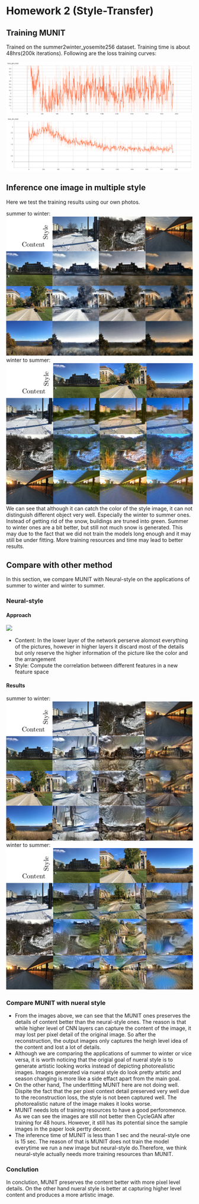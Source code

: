 # Homework 2 (Style-Transfer) 
## Training MUNIT
Trained on the summer2winter_yosemite256 dataset. Training time is about 48hrs(200k iterations). Following are the loss training curves:

![](loss_gen_total.png)
![](loss_dis_total.png)
## Inference one image in multiple style
Here we test the training results using our own photos.

summer to winter:  
![](summer2winter.png)  
winter to summer:  
![](winter2summer.png)  
We can see that although it can catch the color of the style image, it can not distinguish different object very well. Especially the winter to summer ones. Instead of getting rid of the snow, buildings are truned into green. Summer to winter ones are a bit better, but still not much snow is generated. This may due to the fact that we did not train the models long enough and it may still be under fitting. More training resources and time may lead to better results.
## Compare with other method
In this section, we compare MUNIT with Neural-style on the applications of summer to winter and winter to summer.

### Neural-style
#### Approach
![](https://i.imgur.com/SGk7Hwg.png)

- Content: In the lower layer of the network perserve alomost everything of the pictures, however in higher layers it discard most of the details but only reserve the higher information of the picture like the color and the arrangement
- Style: Compute the correlation between different features in a new feature space

#### Results
summer to winter:  
![](summer2winter_ns.png)  
winter to summer:  
![](winter2summer_ns.png)  

### Compare MUNIT with nueral style
-  From the images above, we can see that the MUNIT ones preserves the details of content better than the neural-style ones. The reason is that while higher level of CNN layers can capture the content of the image, it may lost per pixel detail of the original image. So after the reconstruction, the output images only captures the heigh level idea of the content and lost a lot of details.
-  Although we are comparing the applications of summer to winter or vice versa, it is worth noticing that the origial goal of nueral style is to generate artistic looking works instead of depicting photorealistic images. Images generated via nueral style do look pretty artstic and season changing is more like a side effact apart from the main goal.
-  On the other hand, The underfitting MUNIT here are not doing well. Dispite the fact that the per pixel context detail preserved very well due to the reconstruction loss, the style is not been captured well. The photorealistic nature of the image makes it looks worse. 
-  MUNIT needs lots of training resources to have a good perforomence. As we can see the images are still not better then CycleGAN after training for 48 hours. However, it still has its potential since the sample images in the paper look pertty decent.
- The inference time of MUNIT is less than 1 sec and the neural-style one is 15 sec. The reason of that is MUNIT does not train the model everytime we run a new image but neural-style do.Therefore, we think neural-style actually needs more training resources than MUNIT.
### Conclution
In conclution, MUNIT preserves the content better with more pixel level details. On the other hand nueral style is better at capturing higher level content and produces a more artistic image.
